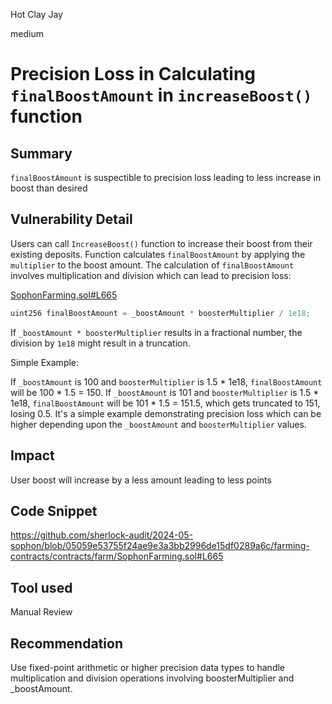 Hot Clay Jay

medium

# Precision Loss in Calculating `finalBoostAmount` in  `increaseBoost()` function

## Summary
`finalBoostAmount` is suspectible to precision loss leading to less increase in boost than desired
## Vulnerability Detail
Users can call `IncreaseBoost()` function to increase their boost from their existing deposits. Function calculates `finalBoostAmount` by applying the `multiplier` to the boost amount.
 The calculation of `finalBoostAmount` involves multiplication and division which can lead to precision loss:

[SophonFarming.sol#L665](https://github.com/sherlock-audit/2024-05-sophon/blob/05059e53755f24ae9e3a3bb2996de15df0289a6c/farming-contracts/contracts/farm/SophonFarming.sol#L665)
```js
uint256 finalBoostAmount = _boostAmount * boosterMultiplier / 1e18;
```
If `_boostAmount * boosterMultiplier` results in a fractional number, the division by `1e18` might result in a truncation.

Simple Example:

If `_boostAmount` is 100 and `boosterMultiplier` is 1.5 * 1e18, `finalBoostAmount` will be 100 * 1.5 = 150.
If `_boostAmount` is 101 and `boosterMultiplier` is 1.5 * 1e18, `finalBoostAmount` will be 101 * 1.5 = 151.5, which gets truncated to 151, losing 0.5.
It's a simple example demonstrating precision loss which can be higher depending upon the `_boostAmount` and `boosterMultiplier` values.

## Impact
User boost will increase by a less amount leading to less points 
## Code Snippet
https://github.com/sherlock-audit/2024-05-sophon/blob/05059e53755f24ae9e3a3bb2996de15df0289a6c/farming-contracts/contracts/farm/SophonFarming.sol#L665
## Tool used
Manual Review

## Recommendation
Use fixed-point arithmetic or higher precision data types to handle multiplication and division operations involving boosterMultiplier and _boostAmount.